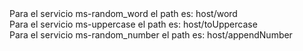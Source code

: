 <div> Para el servicio ms-random_word el path es: host/word </div>
<div> Para el servicio ms-uppercase el path es: host/toUppercase </div>
<div> Para el servicio ms-random_number el path es: host/appendNumber </div>
